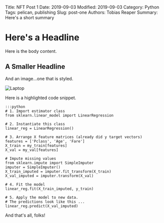 Title: NFT Post 1
Date: 2019-09-03
Modified: 2019-09-03
Category: Python
Tags: pelican, publishing
Slug: post-one
Authors: Tobias Reaper
Summary: Here's a short summary

# Here's a Headline

Here is the body content.

## A Smaller Headline

And an image...one that is styled.

<img class="size-auto" alt="Laptop" src="/images/laptop.jpg">

Here is a highlighted code snippet.

    :::python
    # 1. Import estimator class
    from sklearn.linear_model import LinearRegression

    # 2. Instantiate this class
    linear_reg = LinearRegression()

    # 3. Arrange X feature matrices (already did y target vectors)
    features = ['Pclass', 'Age', 'Fare']
    X_train = my_train[features]
    X_val = my_val[features]

    # Impute missing values
    from sklearn.impute import SimpleImputer
    imputer = SimpleImputer()
    X_train_imputed = imputer.fit_transform(X_train)
    X_val_imputed = imputer.transform(X_val)

    # 4. Fit the model
    linear_reg.fit(X_train_imputed, y_train)

    # 5. Apply the model to new data.
    # The predictions look like this ...
    linear_reg.predict(X_val_imputed)

And that's all, folks!
